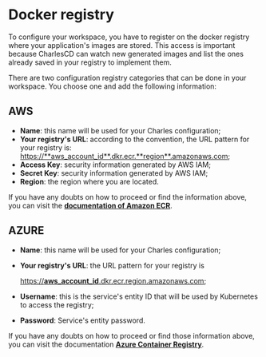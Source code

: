 # Docker registry

To configure your workspace, you have to register on the docker registry where your application's images are stored. This access is important because CharlesCD can watch new generated images and list the ones already saved in your registry to implement them.

There are two configuration registry categories that can be done in your workspace. You choose one and add the following information:

## AWS

* **Name**: this name will be used for your Charles configuration;
* **Your registry's URL**: according to the convention, the URL pattern for your registry is: [https://\*\*aws\_account\_id\*\*.dkr.ecr.\*\*region\*\*.amazonaws.com](https://**aws_account_id**.dkr.ecr.**region**.amazonaws.com);
* **Access Key**: security information generated by AWS IAM;
* **Secret Key**: security information generated by AWS IAM;
* **Region**: the region where you are located. 

If you have any doubts on how to proceed or find the information above, you can visit the [**documentation of Amazon ECR**](https://docs.aws.amazon.com/AmazonECR/latest/userguide/Registries.html).

## AZURE

* **Name**: this name will be used for your Charles configuration;
* **Your registry's URL**: the URL pattern for your registry is

  [https://**aws\_account\_id**.dkr.ecr.region.amazonaws.com](https://aws_account_id.dkr.ecr.region.amazonaws.com);

* **Username**: this is the service's entity ID that will be used by Kubernetes to access the registry;
* **Password**: Service's entity password.

If you have any doubts on how to proceed or find those information above, you can visit the documentation [**Azure Container Registry**](https://docs.microsoft.com/en-us/azure/container-registry/container-registry-concepts).

